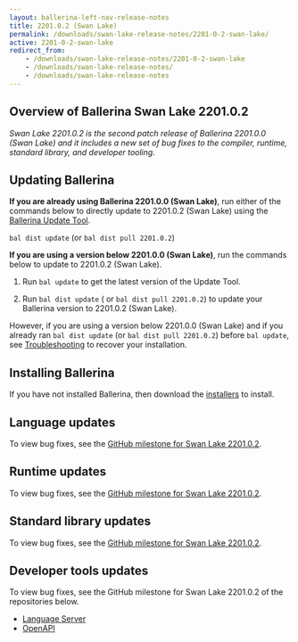 ```yaml
---
layout: ballerina-left-nav-release-notes
title: 2201.0.2 (Swan Lake) 
permalink: /downloads/swan-lake-release-notes/2201-0-2-swan-lake/
active: 2201-0-2-swan-lake
redirect_from: 
    - /downloads/swan-lake-release-notes/2201-0-2-swan-lake
    - /downloads/swan-lake-release-notes/
    - /downloads/swan-lake-release-notes
---
```


## Overview of Ballerina Swan Lake 2201.0.2

<em>Swan Lake 2201.0.2 is the second patch release of Ballerina 2201.0.0 (Swan Lake) and it includes a new set of bug fixes to the compiler, runtime, standard library, and developer tooling.</em> 

## Updating Ballerina

**If you are already using Ballerina 2201.0.0 (Swan Lake)**, run either of the commands below to directly update to 2201.0.2 (Swan Lake) using the [Ballerina Update Tool](/learn/cli-documentation/update-tool/).

`bal dist update` (or `bal dist pull 2201.0.2`)

**If you are using a version below 2201.0.0 (Swan Lake)**, run the commands below to update to 2201.0.2 (Swan Lake).

1. Run `bal update` to get the latest version of the Update Tool.

2. Run `bal dist update` ( or `bal dist pull 2201.0.2`) to update your Ballerina version to 2201.0.2 (Swan Lake).

However, if you are using a version below 2201.0.0 (Swan Lake) and if you already ran `bal dist update` (or `bal dist pull 2201.0.2`) before `bal update`, see [Troubleshooting](/downloads/swan-lake-release-notes/2201-0-0-swan-lake/#troubleshooting) to recover your installation.

## Installing Ballerina

If you have not installed Ballerina, then download the [installers](/downloads/#swanlake) to install.

## Language updates

To view bug fixes, see the [GitHub milestone for Swan Lake 2201.0.2](https://github.com/ballerina-platform/ballerina-lang/issues?q=is%3Aissue+is%3Aclosed+label%3AType%2FBug+label%3ATeam%2FCompilerFE+milestone%3A%22Ballerina+2201.0.2%22).

## Runtime updates

To view bug fixes, see the [GitHub milestone for Swan Lake 2201.0.2](https://github.com/ballerina-platform/ballerina-lang/issues?q=is%3Aissue+is%3Aclosed+label%3AType%2FBug+label%3ATeam%2FjBallerina+milestone%3A%22Ballerina+2201.0.2%22).

## Standard library updates

To view bug fixes, see the [GitHub milestone for Swan Lake 2201.0.2](https://github.com/ballerina-platform/ballerina-standard-library/issues?q=is%3Aclosed+is%3Aissue+milestone%3A%22Swan+Lake+2201.0.2%22+label%3AType%2FBug).

## Developer tools updates

To view bug fixes, see the GitHub milestone for Swan Lake 2201.0.2 of the repositories below.

- [Language Server](https://github.com/ballerina-platform/ballerina-lang/issues?q=is%3Aissue+is%3Aclosed+label%3ATeam%2FLanguageServer+milestone%3A%22Ballerina+2201.0.2%22+label%3AType%2FBug)
- [OpenAPI](https://github.com/ballerina-platform/openapi-tools/issues?q=is%3Aissue+label%3AType%2FBug+milestone%3A1.0.2+is%3Aclosed)

<!-- <style>.cGitButtonContainer, .cBallerinaTocContainer {display:none;}</style> -->
